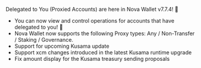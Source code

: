 Delegated to You (Proxied Accounts) are here in Nova Wallet v7.7.4! 🎁
 - You can now view and control operations for accounts that have delegated to you! 🤝
 - Nova Wallet now supports the following Proxy types: Any / Non-Transfer / Staking / Governance.
 - Support for upcoming Kusama update
 - Support xcm changes introduced in the latest Kusama runtime upgrade
 - Fix amount display for the Kusama treasury sending proposals
